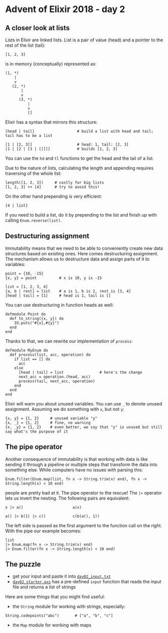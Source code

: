 # Advent of Elixir 2018 - day 2

## A closer look at lists

Lists in Elixir are linked lists. List is a pair of value (head) and a pointer to the rest of the list (tail):

```
[1, 2, 3]
```

is in memory (conceptually) represented as:

```
(1, *)
    |
    v
   (2, *)
       |
       v
      (3, *)
          |
          v
          []
```

Elixir has a syntax that mirrors this structure:

```
[head | tail]                   # build a list with head and tail; tail has to be a list

[1 | [2, 3]]                    # head: 1, tail: [2, 3]
[1 | [2 | [3 | []]]]            # builds [1, 2, 3]
```

You can use the `hd` and `tl` functions to get the head and the tail of a list.

Due to the nature of lists, calculating the length and appending requires traversing of the whole list:

```
length([1, 2, 3])     # costly for big lists
[1, 2, 3] ++ [4]      # try to avoid this!
```

On the other hand prepending is very efficient:

```
[4 | list]
```

If you need to build a list, do it by prepending to the list and finish up with calling `Enum.reverse(list)`.

## Destructuring assignment

Immutability means that we need to be able to conveniently create new data structures based on existing ones. Here comes destructuring assignment. The mechanism allows us to destructure data and assign parts of it to variables:

```
point = {10, -15}
{x, y} = point          # x is 10, y is -15

list = [1, 2, 3, 4]
[a, b | rest] = list    # a is 1, b is 2, rest is [3, 4]
[head | tail] = [1]     # head is 1, tail is []
```

You can use destructuring in function heads as well:

```
defmodule Point do
  def to_string({x, y}) do
    IO.puts("#{x},#{y}")
  end
end
```

Thanks to that, we can rewrite our implementation of `process`:

```
defmodule MyEnum do
  def process(list, acc, operation) do
    if list == [] do
      acc
    else
      [head | tail] = list                # here's the change
      next_acc = operation.(head, acc)
      process(tail, next_acc, operation)
    end
  end
end
```

Elixir will warn you about unused variables. You can use `_` to denote unused assignment. Assuming we do something with `x`, but not `y`:

```
{x, y} = {1, 2}     # unused variable "y"
{x, _} = {1, 2}     # fine, no warning
{x, _y} = {1, 2}    # even better, we say that "y" is unused but still say what's the purpose of it
```

## The pipe operator

Another consequence of immutability is that working with data is like sending it through a pipeline or multiple steps that transform the data into something else. While computers have no issues with parsing this:

```
Enum.filter(Enum.map(list, fn x -> String.trim(x) end), fn x -> String.length(x) < 10 end)
```

people are pretty bad at it. The pipe operator to the rescue! The `|>` operator lets us invert the nesting. The following pairs are equivalent:

```
x |> a()                      a(x)

a() |> b(1) |> c()            c(b(a(), 1))
```

The left side is passed as the first argument to the function call on the right. With the pipe our example becomes:

```
list
|> Enum.map(fn x -> String.trim(x) end)
|> Enum.filter(fn x -> String.length(x) < 10 end)
```

## The puzzle

- get your input and paste it into [`day02_input.txt`](day02_input.txt)
- [`day02_starter.exs`](day02_starter.exs) has a pre-defined `input` function that reads the input file and returns a list of strings

Here are some things that you might find useful:

- the `String` module for working with strings, especially:
```
String.codepoints("abc")       # ["a", "b", "c"]
```
- the `Map` module for working with maps
